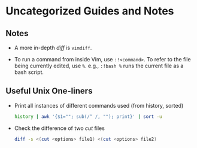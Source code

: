 # Uncategorized Guides and Notes

## Notes

- A more in-depth _diff_ is `vimdiff`.

- To run a command from inside Vim, use `:!<command>`. To refer to the file being currently edited, use `%`. e.g.,
  `:!bash %` runs the current file as a bash script.

## Useful Unix One-liners

- Print all instances of different commands used (from history, sorted)

  ```bash
  history | awk '{$1=""; sub(/^ /, ""); print}' | sort -u
  ```

- Check the difference of two _cut_ files

  ```bash
  diff -s <(cut <options> file1) <(cut <options> file2)
  ```
